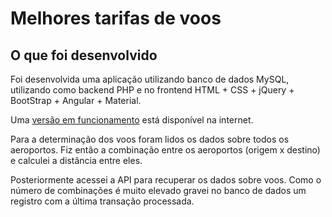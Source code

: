 # Melhores tarifas de voos

## O que foi desenvolvido
Foi desenvolvida uma aplicação utilizando banco de dados MySQL, utilizando como backend PHP e no frontend HTML + CSS + jQuery + BootStrap + Angular + Material.

Uma [versão em funcionamento](http://23.29.125.110/voos/) está disponível na internet.

Para a determinação dos voos foram lidos os dados sobre todos os aeroportos. Fiz então a combinação entre os aeroportos (origem x destino) e calculei a distância entre eles. 

Posteriormente acessei a API para recuperar os dados sobre voos. Como o número de combinações é muito elevado gravei no banco de dados um registro com a última transação processada.
